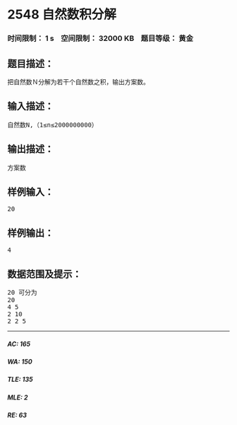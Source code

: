 # 2548 自然数积分解   
### 时间限制： 1 s&nbsp;&nbsp;&nbsp;&nbsp;空间限制： 32000 KB&nbsp;&nbsp;&nbsp;&nbsp;题目等级： 黄金  
## 题目描述：  

<pre>
把自然数Ｎ分解为若干个自然数之积，输出方案数。
</pre>
  
  
## 输入描述：  

<pre>
自然数N,（1≤n≤2000000000）
</pre>
  
  
## 输出描述：  

<pre>
方案数
</pre>
  
  
## 样例输入：  

<pre>
20
</pre>
  
  
## 样例输出：  

<pre>
4
</pre>
  
  
## 数据范围及提示：  

<pre>
20 可分为
20   
4 5  
2 10  
2 2 5
</pre>
  
  
***  

##### AC: 165  
##### WA: 150  
##### TLE: 135  
##### MLE: 2  
##### RE: 63  
